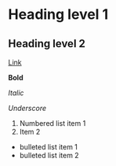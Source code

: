 # Heading level 1
## Heading level 2

[Link](https://www.microsoft.com)

**Bold**

*Italic*

_Underscore_

1. Numbered list item 1
1. Item 2

* bulleted list item 1
* bulleted list item 2
